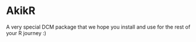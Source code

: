 # AkikR
A very special DCM package that we hope you install and use for the rest of your R journey :)
